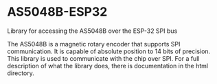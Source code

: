 # AS5048B-ESP32
Library for accessing the AS5048B over the ESP-32 SPI bus

The AS5048B is a magnetic rotary encoder that supports SPI communication.  It is capable of absolute position to 14 bits of precision.  This library is used to communicate with the chip over SPI.  For a full description of what the library does, there is documentation in the html directory.
